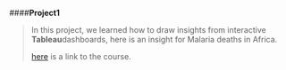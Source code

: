 ####**Project1**
>
>In this project, we learned how to draw insights from interactive **Tableau**dashboards, here is an insight for Malaria deaths in Africa.
>
>
>[here](https://www.udacity.com/course/business-analytics-nanodegree--nd098) is a link to the course. 




